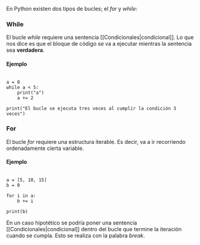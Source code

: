 
En Python existen dos tipos de bucles; el *for*  y *while*: 

### While 

El bucle *while* requiere una sentencia [[Condicionales|condicional]]. Lo que nos dice es que el bloque de código se va a ejecutar mientras la sentencia sea **verdadera**. 

#### Ejemplo 

```jupyter 

a = 0
while a < 5: 
	print("a")
	a += 2 

print("El bucle se ejecuta tres veces al cumplir la condición 3 veces") 

```


### For 

El bucle *for*  requiere una estructura iterable. Es decir, va a ir recorriendo ordenadamente cierta variable. 

####  Ejemplo 

```jupyter 

a = [5, 10, 15]
b = 0

for i in a: 
	b += i

print(b)

```

En un caso hipotético se podría poner una sentencia [[Condicionales|condicional]] dentro del bucle que termine la iteración cuando se cumpla. Esto se realiza con la palabra *break*. 